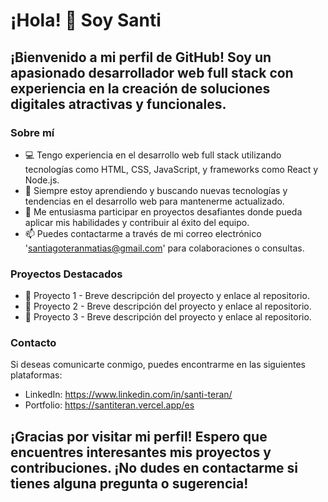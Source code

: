 # **¡Hola! 👋 Soy Santi**

## ¡Bienvenido a mi perfil de GitHub! Soy un apasionado desarrollador web full stack con experiencia en la creación de soluciones digitales atractivas y funcionales.

### **Sobre mí**
- 💻 Tengo experiencia en el desarrollo web full stack utilizando tecnologías como HTML, CSS, JavaScript, y frameworks como React y Node.js.
- 🌱 Siempre estoy aprendiendo y buscando nuevas tecnologías y tendencias en el desarrollo web para mantenerme actualizado.
- 👯 Me entusiasma participar en proyectos desafiantes donde pueda aplicar mis habilidades y contribuir al éxito del equipo.
- 📫 Puedes contactarme a través de mi correo electrónico 'santiagoteranmatias@gmail.com' para colaboraciones o consultas.

### **Proyectos Destacados**
- 🚀 Proyecto 1 - Breve descripción del proyecto y enlace al repositorio.
- 🚀 Proyecto 2 - Breve descripción del proyecto y enlace al repositorio.
- 🚀 Proyecto 3 - Breve descripción del proyecto y enlace al repositorio.

### **Contacto**
Si deseas comunicarte conmigo, puedes encontrarme en las siguientes plataformas:
- LinkedIn: https://www.linkedin.com/in/santi-teran/
- Portfolio: https://santiteran.vercel.app/es

## ¡Gracias por visitar mi perfil! Espero que encuentres interesantes mis proyectos y contribuciones. ¡No dudes en contactarme si tienes alguna pregunta o sugerencia!
